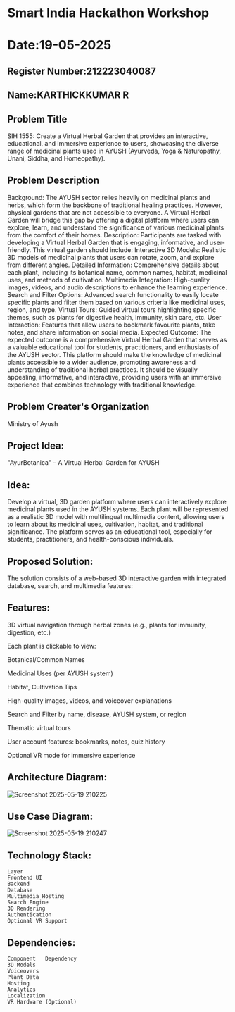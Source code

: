# Smart India Hackathon Workshop
# Date:19-05-2025
## Register Number:212223040087
## Name:KARTHICKKUMAR R

## Problem Title
SIH 1555: Create a Virtual Herbal Garden that provides an interactive, educational, and immersive experience to users, showcasing the diverse range of medicinal plants used in AYUSH (Ayurveda, Yoga & Naturopathy, Unani, Siddha, and Homeopathy).

## Problem Description
Background: The AYUSH sector relies heavily on medicinal plants and herbs, which form the backbone of traditional healing practices. However, physical gardens that are not accessible to everyone. A Virtual Herbal Garden will bridge this gap by offering a digital platform where users can explore, learn, and understand the significance of various medicinal plants from the comfort of their homes. Description: Participants are tasked with developing a Virtual Herbal Garden that is engaging, informative, and user-friendly. This virtual garden should include: Interactive 3D Models: Realistic 3D models of medicinal plants that users can rotate, zoom, and explore from different angles. Detailed Information: Comprehensive details about each plant, including its botanical name, common names, habitat, medicinal uses, and methods of cultivation. Multimedia Integration: High-quality images, videos, and audio descriptions to enhance the learning experience. Search and Filter Options: Advanced search functionality to easily locate specific plants and filter them based on various criteria like medicinal uses, region, and type. Virtual Tours: Guided virtual tours highlighting specific themes, such as plants for digestive health, immunity, skin care, etc. User Interaction: Features that allow users to bookmark favourite plants, take notes, and share information on social media. Expected Outcome: The expected outcome is a comprehensive Virtual Herbal Garden that serves as a valuable educational tool for students, practitioners, and enthusiasts of the AYUSH sector. This platform should make the knowledge of medicinal plants accessible to a wider audience, promoting awareness and understanding of traditional herbal practices. It should be visually appealing, informative, and interactive, providing users with an immersive experience that combines technology with traditional knowledge.

## Problem Creater's Organization
Ministry of Ayush

## Project Idea:
"AyurBotanica" – A Virtual Herbal Garden for AYUSH

## Idea:
Develop a virtual, 3D garden platform where users can interactively explore medicinal plants used in the AYUSH systems. Each plant will be represented as a realistic 3D model with multilingual multimedia content, allowing users to learn about its medicinal uses, cultivation, habitat, and traditional significance. The platform serves as an educational tool, especially for students, practitioners, and health-conscious individuals.

## Proposed Solution:
The solution consists of a web-based 3D interactive garden with integrated database, search, and multimedia features:

## Features:
3D virtual navigation through herbal zones (e.g., plants for immunity, digestion, etc.)

Each plant is clickable to view:

Botanical/Common Names

Medicinal Uses (per AYUSH system)

Habitat, Cultivation Tips

High-quality images, videos, and voiceover explanations

Search and Filter by name, disease, AYUSH system, or region

Thematic virtual tours

User account features: bookmarks, notes, quiz history

Optional VR mode for immersive experience

## Architecture Diagram:

![Screenshot 2025-05-19 210225](https://github.com/user-attachments/assets/fce85c93-8d1a-4dde-8e99-861c9e328691)

## Use Case Diagram:

![Screenshot 2025-05-19 210247](https://github.com/user-attachments/assets/cb476fd0-806d-41cf-b84a-c242fd93569e)

## Technology Stack:
```
Layer	
Frontend UI	
Backend	
Database	
Multimedia Hosting	
Search Engine	
3D Rendering	
Authentication	
Optional VR Support
```

## Dependencies:
```
Component	Dependency
3D Models	
Voiceovers	
Plant Data	
Hosting	
Analytics	
Localization	
VR Hardware (Optional)
```





